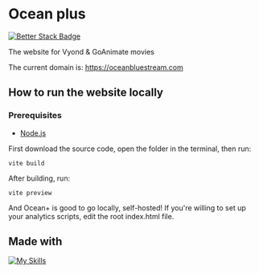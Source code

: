 # Ocean plus

[![Better Stack Badge](https://uptime.betterstack.com/status-badges/v3/monitor/1lozq.svg)](https://status.oceanbluestream.com/)

The website for Vyond & GoAnimate movies

The current domain is: https://oceanbluestream.com

## How to run the website locally

### Prerequisites

* [Node.js](https://nodejs.org/en)

First download the source code, open the folder in the terminal, then run:

```
vite build
```

After building, run:

```
vite preview
```

And Ocean+ is good to go locally, self-hosted!
If you're willing to set up your analytics scripts, edit the root index.html file.

## Made with

[![My Skills](https://skillicons.dev/icons?i=typescript,react,vite,tailwind,webstorm,netlify&perline=3)](https://oceanbluestream.com)